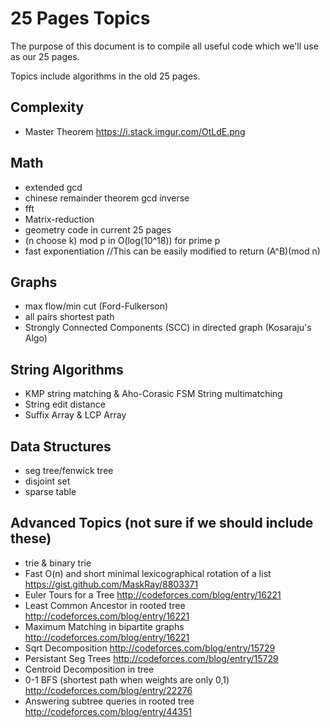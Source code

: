 # 25 Pages Topics
The purpose of this document is to compile all useful code which we'll
use as our 25 pages.

Topics include algorithms in the old 25 pages.

## Complexity
 - Master Theorem https://i.stack.imgur.com/OtLdE.png

## Math
 - extended gcd
 - chinese remainder theorem gcd inverse
 - fft
 - Matrix-reduction
 - geometry code in current 25 pages
 - (n choose k) mod p in O(log(10^18)) for prime p
 - fast exponentiation //This can be easily modified to return (A^B)(mod n) 
  
## Graphs
 - max flow/min cut (Ford-Fulkerson)
 - all pairs shortest path
 - Strongly Connected Components (SCC) in directed graph (Kosaraju's Algo)

## String Algorithms
 - KMP string matching & Aho-Corasic FSM String multimatching
 - String edit distance
 - Suffix Array & LCP Array

## Data Structures
 - seg tree/fenwick tree
 - disjoint set
 - sparse table
 
## Advanced Topics (not sure if we should include these)
 - trie & binary trie
 - Fast O(n) and short minimal lexicographical rotation of a list https://gist.github.com/MaskRay/8803371
 - Euler Tours for a Tree http://codeforces.com/blog/entry/16221
 - Least Common Ancestor in rooted tree http://codeforces.com/blog/entry/16221
 - Maximum Matching in bipartite graphs http://codeforces.com/blog/entry/16221
 - Sqrt Decomposition http://codeforces.com/blog/entry/15729
 - Persistant Seg Trees http://codeforces.com/blog/entry/15729
 - Centroid Decomposition in tree
 - 0-1 BFS (shortest path when weights are only 0,1) http://codeforces.com/blog/entry/22276
 - Answering subtree queries in rooted tree http://codeforces.com/blog/entry/44351
 
